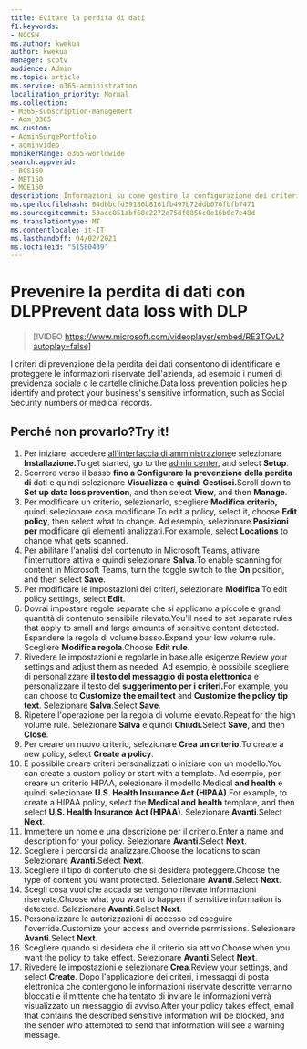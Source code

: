 ```yaml
---
title: Evitare la perdita di dati
f1.keywords:
- NOCSH
ms.author: kwekua
author: kwekua
manager: scotv
audience: Admin
ms.topic: article
ms.service: o365-administration
localization_priority: Normal
ms.collection:
- M365-subscription-management
- Adm_O365
ms.custom:
- AdminSurgePortfolio
- adminvideo
monikerRange: o365-worldwide
search.appverid:
- BCS160
- MET150
- MOE150
description: Informazioni su come gestire la configurazione dei criteri di prevenzione della perdita di dati.
ms.openlocfilehash: 04dbbcfd39186b8161fb497b72ddb070fbfb7471
ms.sourcegitcommit: 53acc851abf68e2272e75df0856c0e16b0c7e48d
ms.translationtype: MT
ms.contentlocale: it-IT
ms.lasthandoff: 04/02/2021
ms.locfileid: "51580439"
---
```

# <a name="prevent-data-loss-with-dlp"></a><span data-ttu-id="b64a7-103">Prevenire la perdita di dati con DLP</span><span class="sxs-lookup"><span data-stu-id="b64a7-103">Prevent data loss with DLP</span></span>

> [!VIDEO https://www.microsoft.com/videoplayer/embed/RE3TGvL?autoplay=false]

<span data-ttu-id="b64a7-104">I criteri di prevenzione della perdita dei dati consentono di identificare e proteggere le informazioni riservate dell'azienda, ad esempio i numeri di previdenza sociale o le cartelle cliniche.</span><span class="sxs-lookup"><span data-stu-id="b64a7-104">Data loss prevention policies help identify and protect your business's sensitive information, such as Social Security numbers or medical records.</span></span> 

## <a name="try-it"></a><span data-ttu-id="b64a7-105">Perché non provarlo?</span><span class="sxs-lookup"><span data-stu-id="b64a7-105">Try it!</span></span>

1. <span data-ttu-id="b64a7-106">Per iniziare, accedere [all'interfaccia di amministrazione](https://admin.microsoft.com)e selezionare **Installazione.**</span><span class="sxs-lookup"><span data-stu-id="b64a7-106">To get started, go to the [admin center](https://admin.microsoft.com), and select **Setup**.</span></span>
1. <span data-ttu-id="b64a7-107">Scorrere verso il basso **fino a Configurare la prevenzione della perdita di** dati e quindi selezionare **Visualizza** e **quindi Gestisci.**</span><span class="sxs-lookup"><span data-stu-id="b64a7-107">Scroll down to **Set up data loss prevention**, and then select **View**, and then **Manage**.</span></span>
1. <span data-ttu-id="b64a7-108">Per modificare un criterio, selezionarlo, scegliere **Modifica criterio,** quindi selezionare cosa modificare.</span><span class="sxs-lookup"><span data-stu-id="b64a7-108">To edit a policy, select it, choose **Edit policy**, then select what to change.</span></span> <span data-ttu-id="b64a7-109">Ad esempio, selezionare **Posizioni per** modificare gli elementi analizzati.</span><span class="sxs-lookup"><span data-stu-id="b64a7-109">For example, select **Locations** to change what gets scanned.</span></span>
1. <span data-ttu-id="b64a7-110">Per abilitare l'analisi del contenuto in Microsoft Teams,  attivare l'interruttore attiva e quindi selezionare **Salva**.</span><span class="sxs-lookup"><span data-stu-id="b64a7-110">To enable scanning for content in Microsoft Teams, turn the toggle switch to the **On** position, and then select **Save**.</span></span>
1. <span data-ttu-id="b64a7-111">Per modificare le impostazioni dei criteri, selezionare **Modifica**.</span><span class="sxs-lookup"><span data-stu-id="b64a7-111">To edit policy settings, select **Edit**.</span></span>
1. <span data-ttu-id="b64a7-112">Dovrai impostare regole separate che si applicano a piccole e grandi quantità di contenuto sensibile rilevato.</span><span class="sxs-lookup"><span data-stu-id="b64a7-112">You'll need to set separate rules that apply to small and large amounts of sensitive content detected.</span></span> <span data-ttu-id="b64a7-113">Espandere la regola di volume basso.</span><span class="sxs-lookup"><span data-stu-id="b64a7-113">Expand your low volume rule.</span></span> <span data-ttu-id="b64a7-114">Scegliere **Modifica regola**.</span><span class="sxs-lookup"><span data-stu-id="b64a7-114">Choose **Edit rule**.</span></span>
1. <span data-ttu-id="b64a7-115">Rivedere le impostazioni e regolarle in base alle esigenze.</span><span class="sxs-lookup"><span data-stu-id="b64a7-115">Review your settings and adjust them as needed.</span></span> <span data-ttu-id="b64a7-116">Ad esempio, è possibile scegliere di personalizzare **il testo del messaggio di posta elettronica** e personalizzare il testo del **suggerimento per i criteri.**</span><span class="sxs-lookup"><span data-stu-id="b64a7-116">For example, you can choose to **Customize the email text** and **Customize the policy tip text**.</span></span> <span data-ttu-id="b64a7-117">Selezionare **Salva**.</span><span class="sxs-lookup"><span data-stu-id="b64a7-117">Select **Save**.</span></span>
1. <span data-ttu-id="b64a7-118">Ripetere l'operazione per la regola di volume elevato.</span><span class="sxs-lookup"><span data-stu-id="b64a7-118">Repeat for the high volume rule.</span></span> <span data-ttu-id="b64a7-119">Selezionare **Salva** e quindi **Chiudi.**</span><span class="sxs-lookup"><span data-stu-id="b64a7-119">Select **Save**, and then **Close**.</span></span>
1. <span data-ttu-id="b64a7-120">Per creare un nuovo criterio, selezionare **Crea un criterio.**</span><span class="sxs-lookup"><span data-stu-id="b64a7-120">To create a new policy, select **Create a policy**.</span></span>
1. <span data-ttu-id="b64a7-121">È possibile creare criteri personalizzati o iniziare con un modello.</span><span class="sxs-lookup"><span data-stu-id="b64a7-121">You can create a custom policy or start with a template.</span></span> <span data-ttu-id="b64a7-122">Ad esempio, per creare un criterio HIPAA, selezionare il modello Medical **and health** e quindi selezionare **U.S. Health Insurance Act (HIPAA)**.</span><span class="sxs-lookup"><span data-stu-id="b64a7-122">For example, to create a HIPAA policy, select the **Medical and health** template, and then select **U.S. Health Insurance Act (HIPAA)**.</span></span> <span data-ttu-id="b64a7-123">Selezionare **Avanti**.</span><span class="sxs-lookup"><span data-stu-id="b64a7-123">Select **Next**.</span></span>
1. <span data-ttu-id="b64a7-124">Immettere un nome e una descrizione per il criterio.</span><span class="sxs-lookup"><span data-stu-id="b64a7-124">Enter a name and description for your policy.</span></span> <span data-ttu-id="b64a7-125">Selezionare **Avanti**.</span><span class="sxs-lookup"><span data-stu-id="b64a7-125">Select **Next**.</span></span>
1. <span data-ttu-id="b64a7-126">Scegliere i percorsi da analizzare.</span><span class="sxs-lookup"><span data-stu-id="b64a7-126">Choose the locations to scan.</span></span> <span data-ttu-id="b64a7-127">Selezionare **Avanti**.</span><span class="sxs-lookup"><span data-stu-id="b64a7-127">Select **Next**.</span></span>
1. <span data-ttu-id="b64a7-128">Scegliere il tipo di contenuto che si desidera proteggere.</span><span class="sxs-lookup"><span data-stu-id="b64a7-128">Choose the type of content you want protected.</span></span> <span data-ttu-id="b64a7-129">Selezionare **Avanti**.</span><span class="sxs-lookup"><span data-stu-id="b64a7-129">Select **Next**.</span></span>
1. <span data-ttu-id="b64a7-130">Scegli cosa vuoi che accada se vengono rilevate informazioni riservate.</span><span class="sxs-lookup"><span data-stu-id="b64a7-130">Choose what you want to happen if sensitive information is detected.</span></span> <span data-ttu-id="b64a7-131">Selezionare **Avanti**.</span><span class="sxs-lookup"><span data-stu-id="b64a7-131">Select **Next**.</span></span>
1. <span data-ttu-id="b64a7-132">Personalizzare le autorizzazioni di accesso ed eseguire l'override.</span><span class="sxs-lookup"><span data-stu-id="b64a7-132">Customize your access and override permissions.</span></span> <span data-ttu-id="b64a7-133">Selezionare **Avanti**.</span><span class="sxs-lookup"><span data-stu-id="b64a7-133">Select **Next**.</span></span>
1. <span data-ttu-id="b64a7-134">Scegliere quando si desidera che il criterio sia attivo.</span><span class="sxs-lookup"><span data-stu-id="b64a7-134">Choose when you want the policy to take effect.</span></span> <span data-ttu-id="b64a7-135">Selezionare **Avanti**.</span><span class="sxs-lookup"><span data-stu-id="b64a7-135">Select **Next**.</span></span>
1. <span data-ttu-id="b64a7-136">Rivedere le impostazioni e selezionare **Crea**.</span><span class="sxs-lookup"><span data-stu-id="b64a7-136">Review your settings, and select **Create**.</span></span> <span data-ttu-id="b64a7-137">Dopo l'applicazione dei criteri, i messaggi di posta elettronica che contengono le informazioni riservate descritte verranno bloccati e il mittente che ha tentato di inviare le informazioni verrà visualizzato un messaggio di avviso.</span><span class="sxs-lookup"><span data-stu-id="b64a7-137">After your policy takes effect, email that contains the described sensitive information will be blocked, and the sender who attempted to send that information will see a warning message.</span></span>
